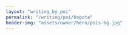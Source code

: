 ```yaml
---
layout: "writing_by_poi"
permalink: "/writing/poi/bogota"
header-img: "assets/owner/hero/pois-bg.jpg"
---
```

